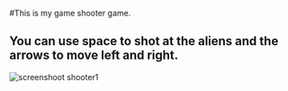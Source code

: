 #This is my game shooter game. 
## You can use space to shot at the aliens and the arrows to move left and right.

![screenshoot shooter1](https://github.com/helloworld391/shooter_game/assets/142097555/602baa9f-2c87-4780-a213-67d6cddfa765)
